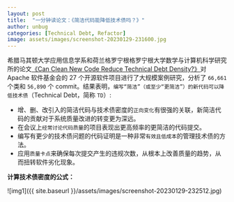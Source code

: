 ```yaml
---
layout: post
title:  "一分钟读论文：《简洁代码能降低技术债吗？》"
author: unbug
categories: [Technical Debt, Refactor]
image: assets/images/screenshot-20230129-231600.jpg
---
```

希腊马其顿大学应用信息学系和荷兰格罗宁根格罗宁根大学数学与计算机科学研究所的论文[《Can Clean New Code Reduce Technical Debt Density?》][paper1-url]对 Apache 软件基金会的 27 个开源软件项目进行了大规模案例研究，分析了 `66,661` 个类和 `56,890` 个 commit。结果表明，`编写“简洁”（或至少“更简洁”）的新代码可以降低技术债`（Technical Debt，简称 `TD`）:

- 增、删、改引入的简洁代码与技术债密度的`正向变化`有很强的关联，新简洁代码的贡献对于系统质量改进的转变更为深远。
- 在会议上`经常讨论代码质量`的项⽬表现出更⾼频率的更简洁的代码提交。
- 编写有更少的技术债问题的代码证明是⼀种⾮常`有效且低成本`的管理技术债的⽅法。
- 应⽤`质量卡点`来确保每次提交产⽣的违规次数，从根本上改善质量的趋势，从⽽扭转软件劣化现象。

**计算技术债密度的公式：**

![img1]({{ site.baseurl }}/assets/images/screenshot-20230129-232512.jpg)


[paper1-url]: https://www.semanticscholar.org/reader/0c4ce3c4a05ee326f4cbcb128df93baa7ac7dc45